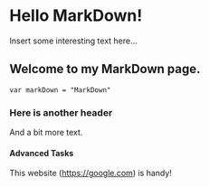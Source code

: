 # Hello MarkDown!

Insert some interesting text here...

## Welcome to my MarkDown page.

    var markDown = "MarkDown"

### Here is another header

And a bit more text.

#### Advanced Tasks

This website (https://google.com) is handy!
